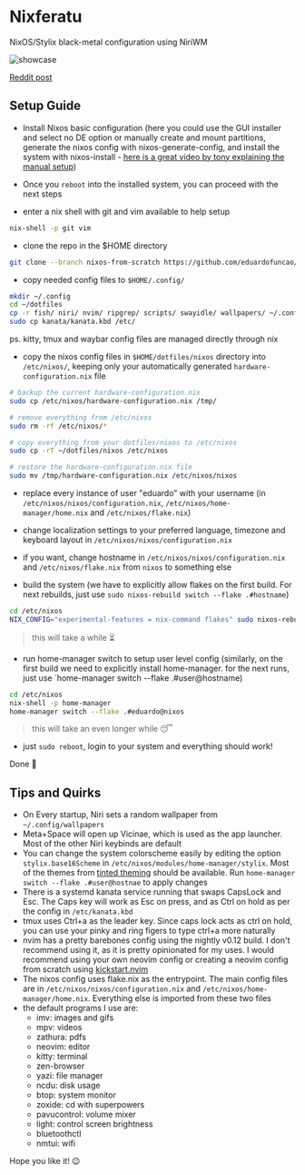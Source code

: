 # Nixferatu

NixOS/Stylix black-metal configuration using NiriWM

![showcase](https://github.com/user-attachments/assets/c4ca4bd6-07ce-464e-bba0-49f1b28a7cf7)

[Reddit post](https://www.reddit.com/r/unixporn/comments/1o5xhp2/niri_infinite_workspaces_with_niri/)

## Setup Guide
- Install Nixos basic configuration (here you could use the GUI installer and select no DE option or manually  create and mount partitions, generate the nixos config with nixos-generate-config, and install the system with nixos-install - [here is a great video by tony explaining the manual setup](https://www.youtube.com/watch?v=2QjzI5dXwDY))

- Once you `reboot` into the installed system, you can proceed with the next steps

- enter a nix shell with git and vim available to help setup
```bash
nix-shell -p git vim
```

- clone the repo in the $HOME directory
```bash
git clone --branch nixos-from-scratch https://github.com/eduardofuncao/dotfiles
```

- copy needed config files to `$HOME/.config/`
```bash
mkdir ~/.config
cd ~/dotfiles
cp -r fish/ niri/ nvim/ ripgrep/ scripts/ swayidle/ wallpapers/ ~/.config
sudo cp kanata/kanata.kbd /etc/
```
ps. kitty, tmux and waybar config files are managed directly through nix

- copy the nixos config files in `$HOME/dotfiles/nixos` directory into `/etc/nixos/`,
keeping only your automatically generated `hardware-configuration.nix` file
```bash
# backup the current hardware-configuration.nix
sudo cp /etc/nixos/hardware-configuration.nix /tmp/

# remove everything from /etc/nixos
sudo rm -rf /etc/nixos/*

# copy everything from your dotfiles/nixos to /etc/nixos
sudo cp -rT ~/dotfiles/nixos /etc/nixos

# restore the hardware-configuration.nix file
sudo mv /tmp/hardware-configuration.nix /etc/nixos/nixos
```

- replace every instance of user "eduardo" with your username (in `/etc/nixos/nixos/configuration.nix`,
`/etc/nixos/home-manager/home.nix` and `/etc/nixos/flake.nix`)

- change localization settings to your preferred language, timezone and keyboard layout in `/etc/nixos/nixos/configuration.nix`

- if you want, change hostname in `/etc/nixos/nixos/configuration.nix` and `/etc/nixos/flake.nix` from `nixos` to something else

- build the system (we have to explicitly allow flakes on the first build. For next rebuilds,
just use `sudo nixos-rebuild switch --flake .#hostname`)
```bash
cd /etc/nixos
NIX_CONFIG="experimental-features = nix-command flakes" sudo nixos-rebuild switch --flake .#nixos
```
> this will take a while ⏳

- run home-manager switch to setup user level config (similarly, on the first build we need to explicitly install home-manager.
for the next runs, just use `home-manager switch --flake .#user@hostname)
```bash
cd /etc/nixos
nix-shell -p home-manager
home-manager switch --flake .#eduardo@nixos
```

> this will take an even longer while 😴

- just `sudo reboot`, login to your system and everything should work!

Done 🥳


## Tips and Quirks
- On Every startup, Niri sets a random wallpaper from `~/.config/wallpapers`
- Meta+Space will open up Vicinae, which is used as the app launcher. Most of the other Niri keybinds are default
- You can change the system colorscheme easily by editing the option `stylix.base16Scheme` in  `/etc/nixos/modules/home-manager/stylix`. Most of the themes from [tinted theming](https://tinted-theming.github.io/tinted-gallery/) should be available. Run `home-manager switch --flake .#user@hostnae` to apply changes
- There is a systemd kanata service running that swaps CapsLock and Esc. The Caps key will work as Esc on press, and as Ctrl on hold as per the config in `/etc/kanata.kbd`
- tmux uses Ctrl+a as the leader key. Since caps lock acts as ctrl on hold, you can use your pinky and ring figers to type ctrl+a more naturally
- nvim has a pretty barebones config using the nightly v0.12 build. I don't recommend using it, as it is pretty opinionated for my uses. I would recommend using your own neovim config or creating a neovim config from scratch using [kickstart.nvim](https://github.com/nvim-lua/kickstart.nvim)
- The nixos config uses flake.nix as the entrypoint. The main config files are in `/etc/nixos/nixos/configuration.nix` and `/etc/nixos/home-manager/home.nix`. Everything else is imported from these two files
- the default programs I use are:
  - imv: images and gifs
  - mpv: videos
  - zathura: pdfs
  - neovim: editor
  - kitty: terminal
  - zen-browser
  - yazi: file manager
  - ncdu: disk usage
  - btop: system monitor
  - zoxide: cd with superpowers
  - pavucontrol: volume mixer
  - light: control screen brightness
  - bluetoothctl
  - nmtui: wifi

Hope you like it! 😉
